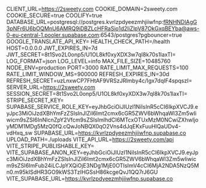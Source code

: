 CLIENT_URL=https://2sweety.com
COOKIE_DOMAIN=2sweety.com
COOKIE_SECURE=true
COOLIFY=true
DATABASE_URL=postgresql://postgres.kvrlzpdyeezmhjiiwfnp:fRNHNDlAgG3pNFr6U6bOQMnU6AMRQ9iDBZLcHFRaSio1d2liZlpV87OkGxqBEYba@aws-0-eu-central-1.pooler.supabase.com:6543/postgres?pgbouncer=true
GOOGLE_TRANSLATE_API_KEY=
HEALTH_CHECK_PATH=/health
HOST=0.0.0.0
JWT_EXPIRES_IN=7d
JWT_SECRET=8t1Svo2L0onp5/U1OL8kf0xyXDX3w7qI8k70s1laxTI=
LOG_FORMAT=json
LOG_LEVEL=info
MAX_FILE_SIZE=10485760
NODE_ENV=production
PORT=3000
RATE_LIMIT_MAX_REQUESTS=100
RATE_LIMIT_WINDOW_MS=900000
REFRESH_EXPIRES_IN=30d
REFRESH_SECRET=uzLnxwCP7FHtAF9VRSzJRlmby4c/Igx7dqIF4spqszI=
SERVER_URL=https://2sweety.com
SESSION_SECRET=8t1Svo2L0onp5/U1OL8kf0xyXDX3w7qI8k70s1laxTI=
STRIPE_SECRET_KEY=
SUPABASE_SERVICE_ROLE_KEY=eyJhbGciOiJIUzI1NiIsInR5cCI6IkpXVCJ9.eyJpc3MiOiJzdXBhYmFzZSIsInJlZiI6Imt2cmx6cGR5ZWV6bWhqaWl3Zm5wIiwicm9sZSI6InNlcnZpY2Vfcm9sZSIsImlhdCI6MTcxOTUxMzM0NCwiZXhwIjoyMDM1MDg5MzQ0fQ.cQwJoNBQX0qO2Vns4dJqEKxFuuHlQaUDv4-vdHxq_sw
SUPABASE_URL=https://kvrlzpdyeezmhjiiwfnp.supabase.co
UPLOAD_PATH=./uploads
VITE_API_URL=https://2sweety.com/api
VITE_STRIPE_PUBLISHABLE_KEY=
VITE_SUPABASE_ANON_KEY=eyJhbGciOiJIUzI1NiIsInR5cCI6IkpXVCJ9.eyJpc3MiOiJzdXBhYmFzZSIsInJlZiI6Imt2cmx6cGR5ZWV6bWhqaWl3Zm5wIiwicm9sZSI6ImFub24iLCJpYXQiOjE3NDg1MjE0OTIsImV4cCI6MjA2NDA5NzQ5Mn0.m95kISdHR3GO9kWS3TzIHGSsH86kcgeQvJ1QQ7rJ6GU
VITE_SUPABASE_URL=https://kvrlzpdyeezmhjiiwfnp.supabase.co